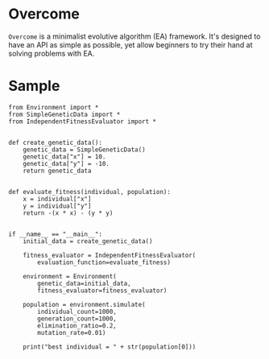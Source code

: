 # Overcome
`Overcome` is a minimalist evolutive algorithm (EA) framework. It's designed to have an API as simple as possible, yet allow beginners to try their hand at solving problems with EA.

# Sample
```
from Environment import *
from SimpleGeneticData import *
from IndependentFitnessEvaluator import *


def create_genetic_data():
    genetic_data = SimpleGeneticData()
    genetic_data["x"] = 10.
    genetic_data["y"] = -10.
    return genetic_data


def evaluate_fitness(individual, population):
    x = individual["x"]
    y = individual["y"]
    return -(x * x) - (y * y)


if __name__ == "__main__":
    initial_data = create_genetic_data()

    fitness_evaluator = IndependentFitnessEvaluator(
        evaluation_function=evaluate_fitness)

    environment = Environment(
        genetic_data=initial_data,
        fitness_evaluator=fitness_evaluator)

    population = environment.simulate(
        individual_count=1000,
        generation_count=1000,
        elimination_ratio=0.2,
        mutation_rate=0.01)

    print("best individual = " + str(population[0]))
```
